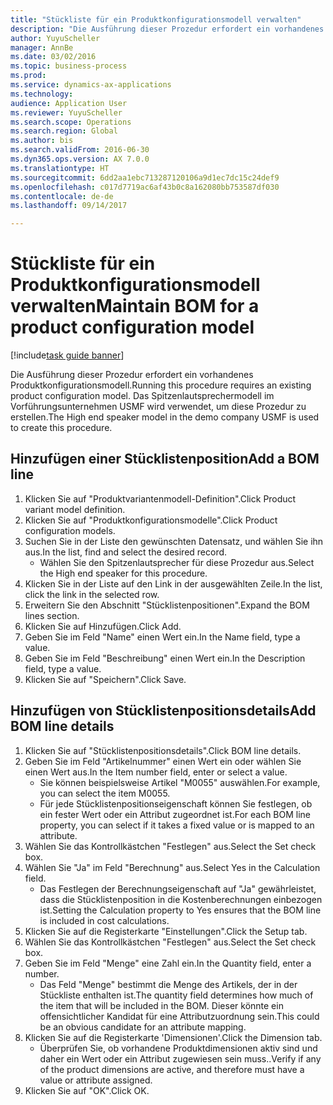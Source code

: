 ```yaml
--- 
title: "Stückliste für ein Produktkonfigurationsmodell verwalten"
description: "Die Ausführung dieser Prozedur erfordert ein vorhandenes Produktkonfigurationsmodell."
author: YuyuScheller
manager: AnnBe
ms.date: 03/02/2016
ms.topic: business-process
ms.prod: 
ms.service: dynamics-ax-applications
ms.technology: 
audience: Application User
ms.reviewer: YuyuScheller
ms.search.scope: Operations
ms.search.region: Global
ms.author: bis
ms.search.validFrom: 2016-06-30
ms.dyn365.ops.version: AX 7.0.0
ms.translationtype: HT
ms.sourcegitcommit: 6dd2aa1ebc713287120106a9d1ec7dc15c24def9
ms.openlocfilehash: c017d7719ac6af43b0c8a162080bb753587df030
ms.contentlocale: de-de
ms.lasthandoff: 09/14/2017

---
```

# <a name="maintain-bom-for-a-product-configuration-model"></a><span data-ttu-id="74d00-103">Stückliste für ein Produktkonfigurationsmodell verwalten</span><span class="sxs-lookup"><span data-stu-id="74d00-103">Maintain BOM for a product configuration model</span></span>

[!include[task guide banner](../../includes/task-guide-banner.md)]

<span data-ttu-id="74d00-104">Die Ausführung dieser Prozedur erfordert ein vorhandenes Produktkonfigurationsmodell.</span><span class="sxs-lookup"><span data-stu-id="74d00-104">Running this procedure requires an existing product configuration model.</span></span> <span data-ttu-id="74d00-105">Das Spitzenlautsprechermodell im Vorführungsunternehmen USMF wird verwendet, um diese Prozedur zu erstellen.</span><span class="sxs-lookup"><span data-stu-id="74d00-105">The High end speaker model in the demo company USMF is used to create this procedure.</span></span>


## <a name="add-a-bom-line"></a><span data-ttu-id="74d00-106">Hinzufügen einer Stücklistenposition</span><span class="sxs-lookup"><span data-stu-id="74d00-106">Add a BOM line</span></span>
1. <span data-ttu-id="74d00-107">Klicken Sie auf "Produktvariantenmodell-Definition".</span><span class="sxs-lookup"><span data-stu-id="74d00-107">Click Product variant model definition.</span></span>
2. <span data-ttu-id="74d00-108">Klicken Sie auf "Produktkonfigurationsmodelle".</span><span class="sxs-lookup"><span data-stu-id="74d00-108">Click Product configuration models.</span></span>
3. <span data-ttu-id="74d00-109">Suchen Sie in der Liste den gewünschten Datensatz, und wählen Sie ihn aus.</span><span class="sxs-lookup"><span data-stu-id="74d00-109">In the list, find and select the desired record.</span></span>
    * <span data-ttu-id="74d00-110">Wählen Sie den Spitzenlautsprecher für diese Prozedur aus.</span><span class="sxs-lookup"><span data-stu-id="74d00-110">Select the High end speaker for this procedure.</span></span>  
4. <span data-ttu-id="74d00-111">Klicken Sie in der Liste auf den Link in der ausgewählten Zeile.</span><span class="sxs-lookup"><span data-stu-id="74d00-111">In the list, click the link in the selected row.</span></span>
5. <span data-ttu-id="74d00-112">Erweitern Sie den Abschnitt "Stücklistenpositionen".</span><span class="sxs-lookup"><span data-stu-id="74d00-112">Expand the BOM lines section.</span></span>
6. <span data-ttu-id="74d00-113">Klicken Sie auf Hinzufügen.</span><span class="sxs-lookup"><span data-stu-id="74d00-113">Click Add.</span></span>
7. <span data-ttu-id="74d00-114">Geben Sie im Feld "Name" einen Wert ein.</span><span class="sxs-lookup"><span data-stu-id="74d00-114">In the Name field, type a value.</span></span>
8. <span data-ttu-id="74d00-115">Geben Sie im Feld "Beschreibung" einen Wert ein.</span><span class="sxs-lookup"><span data-stu-id="74d00-115">In the Description field, type a value.</span></span>
9. <span data-ttu-id="74d00-116">Klicken Sie auf "Speichern".</span><span class="sxs-lookup"><span data-stu-id="74d00-116">Click Save.</span></span>

## <a name="add-bom-line-details"></a><span data-ttu-id="74d00-117">Hinzufügen von Stücklistenpositionsdetails</span><span class="sxs-lookup"><span data-stu-id="74d00-117">Add BOM line details</span></span>
1. <span data-ttu-id="74d00-118">Klicken Sie auf "Stücklistenpositionsdetails".</span><span class="sxs-lookup"><span data-stu-id="74d00-118">Click BOM line details.</span></span>
2. <span data-ttu-id="74d00-119">Geben Sie im Feld "Artikelnummer" einen Wert ein oder wählen Sie einen Wert aus.</span><span class="sxs-lookup"><span data-stu-id="74d00-119">In the Item number field, enter or select a value.</span></span>
    * <span data-ttu-id="74d00-120">Sie können beispielsweise Artikel "M0055" auswählen.</span><span class="sxs-lookup"><span data-stu-id="74d00-120">For example, you can select the item M0055.</span></span>  
    * <span data-ttu-id="74d00-121">Für jede Stücklistenpositionseigenschaft können Sie festlegen, ob ein fester Wert oder ein Attribut zugeordnet ist.</span><span class="sxs-lookup"><span data-stu-id="74d00-121">For each BOM line property, you can select if it takes a fixed value or is mapped to an attribute.</span></span>  
3. <span data-ttu-id="74d00-122">Wählen Sie das Kontrollkästchen "Festlegen" aus.</span><span class="sxs-lookup"><span data-stu-id="74d00-122">Select the Set check box.</span></span>
4. <span data-ttu-id="74d00-123">Wählen Sie "Ja" im Feld "Berechnung" aus.</span><span class="sxs-lookup"><span data-stu-id="74d00-123">Select Yes in the Calculation field.</span></span>
    * <span data-ttu-id="74d00-124">Das Festlegen der Berechnungseigenschaft auf "Ja" gewährleistet, dass die Stücklistenposition in die Kostenberechnungen einbezogen ist.</span><span class="sxs-lookup"><span data-stu-id="74d00-124">Setting the Calculation property to Yes ensures that the BOM line is included in cost calculations.</span></span>  
5. <span data-ttu-id="74d00-125">Klicken Sie auf die Registerkarte "Einstellungen".</span><span class="sxs-lookup"><span data-stu-id="74d00-125">Click the Setup tab.</span></span>
6. <span data-ttu-id="74d00-126">Wählen Sie das Kontrollkästchen "Festlegen" aus.</span><span class="sxs-lookup"><span data-stu-id="74d00-126">Select the Set check box.</span></span>
7. <span data-ttu-id="74d00-127">Geben Sie im Feld "Menge" eine Zahl ein.</span><span class="sxs-lookup"><span data-stu-id="74d00-127">In the Quantity field, enter a number.</span></span>
    * <span data-ttu-id="74d00-128">Das Feld "Menge" bestimmt die Menge des Artikels, der in der Stückliste enthalten ist.</span><span class="sxs-lookup"><span data-stu-id="74d00-128">The quantity field determines how much of the item that will be included in the BOM.</span></span> <span data-ttu-id="74d00-129">Dieser könnte ein offensichtlicher Kandidat für eine Attributzuordnung sein.</span><span class="sxs-lookup"><span data-stu-id="74d00-129">This could be an obvious candidate for an attribute mapping.</span></span>  
8. <span data-ttu-id="74d00-130">Klicken Sie auf die Registerkarte 'Dimensionen'.</span><span class="sxs-lookup"><span data-stu-id="74d00-130">Click the Dimension tab.</span></span>
    * <span data-ttu-id="74d00-131">Überprüfen Sie, ob vorhandene Produktdimensionen aktiv sind und daher ein Wert oder ein Attribut zugewiesen sein muss..</span><span class="sxs-lookup"><span data-stu-id="74d00-131">Verify if any of the product dimensions are active,  and therefore must have a value or attribute assigned.</span></span>  
9. <span data-ttu-id="74d00-132">Klicken Sie auf "OK".</span><span class="sxs-lookup"><span data-stu-id="74d00-132">Click OK.</span></span>


